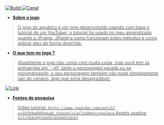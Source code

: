 <div display="flex">
  <a href="https://www.mediafire.com/file/r53d5oocrvhbc1b/RipjawsGame.exe/file">
    <img src="https://img.shields.io/badge/Ripjaws_Game-Baixar_Jogo-green" alt="Build"/>
  <a href="https://www.youtube.com/channel/UC3n0P5OYoR1qxS9krtRjFlw">
    <img src="https://img.shields.io/badge/Meu_Canal-red" alt="Canal"/>
</div>

- **Sobre o jogo**
> O jogo do aquático é um jogo desenvolvido usando com base o tutorial de um YouTuber,
> o tutorial foi usado no meu aprendizado quanto a JFrame, JPanel e como funcionam estes
> métodos e como aplicar eles de forma divertida.

- **O que tem no jogo ?**
> Atualmente o jogo não conta com muita coisa, mas você tem as animações em ``.gif`
> tanto o personagem parado ou se movimentando, o seu personagem também não pode
> simplesmente sair do cenário, algo que seria desagradável.

![Link](https://imgur.com/r58PQAh.png)

- **Fontes de pesquisa**
> Vídeo tutorial: ``https://www.youtube.com/watch?v=Sb5b9w88Oho&ab_channel=CarlosHenriqueJava``
> Assets usados: ``src/<background/animations>``
